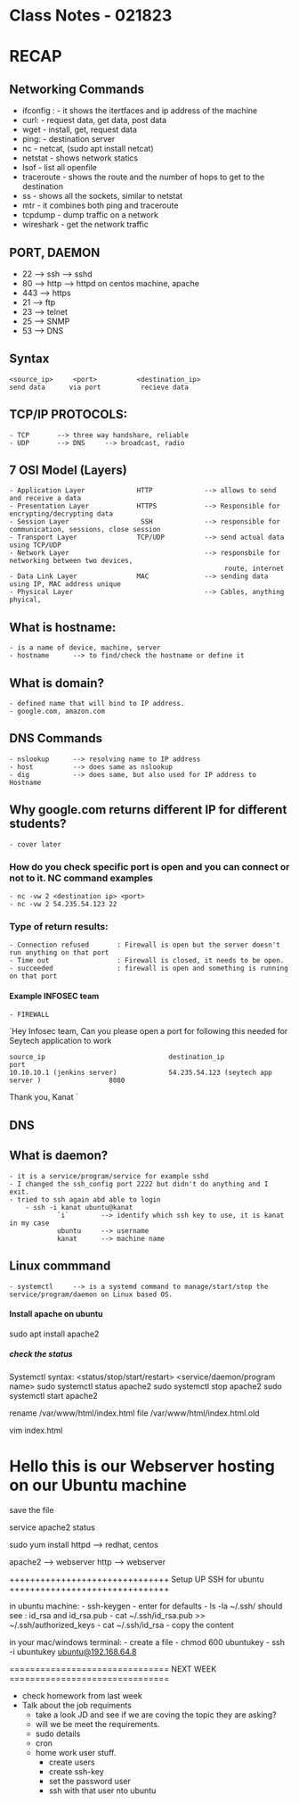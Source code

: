 # Class Notes - 021823


# RECAP 

## Networking Commands
- ifconfig :    - it shows the itertfaces and ip address of the machine
- curl:         - request data, get data, post data
- wget          - install, get, request data
- ping:         - destination server
- nc            - netcat,   (sudo apt install netcat)      
- netstat       - shows network statics
- lsof          - list all openfile 
- traceroute    - shows the route and the number of hops to get to the destination
- ss            - shows all the sockets, similar to netstat
- mtr           - it combines both ping and traceroute
- tcpdump       - dump traffic on a network
- wireshark     - get the network traffic


## PORT, DAEMON
- 22            --> ssh         --> sshd 
- 80            --> http        --> httpd on centos machine, apache 
- 443           --> https
- 21            --> ftp
- 23            --> telnet 
- 25            --> SNMP 
- 53            --> DNS 

## Syntax 
    <source_ip>     <port>          <destination_ip>
    send data      via port          recieve data

## TCP/IP PROTOCOLS:
    - TCP       --> three way handshare, reliable 
    - UDP       --> DNS     --> broadcast, radio

## 7 OSI Model (Layers)
    - Application Layer             HTTP             --> allows to send and receive a data
    - Presentation Layer            HTTPS            --> Responsible for encrypting/decrypting data
    - Session Layer                  SSH             --> responsible for communication, sessions, close session
    - Transport Layer               TCP/UDP          --> send actual data using TCP/UDP
    - Network Layer                                  --> responsbile for networking between two devices,
                                                          route, internet  
    - Data Link Layer               MAC              --> sending data using IP, MAC address unique
    - Physical Layer                                 --> Cables, anything phyical, 


## What is hostname:
    - is a name of device, machine, server 
    - hostname      --> to find/check the hostname or define it

## What is domain?
    - defined name that will bind to IP address.
    - google.com, amazon.com

## DNS Commands
    - nslookup      --> resolving name to IP address
    - host          --> does same as nslookup
    - dig           --> does same, but also used for IP address to Hostname

## Why google.com returns different IP for different students?
    - cover later


### How do you check specific port is open and you can connect or not to it. NC command examples
    - nc -vw 2 <destination ip> <port>
    - nc -vw 2 54.235.54.123 22

### Type of return results:
    - Connection refused       : Firewall is open but the server doesn't run anything on that port
    - Time out                 : Firewall is closed, it needs to be open. 
    - succeeded                : firewall is open and something is running on that port


#### Example INFOSEC team 
    - FIREWALL

`Hey Infosec team,
 Can you please open a port for following this needed for Seytech application to work 
    
    source_ip                               destination_ip                                      port
    10.10.10.1 (jenkins server)             54.235.54.123 (seytech app server )                 8080 

Thank you,
Kanat
`

## DNS


## What is daemon?
    - it is a service/program/service for example sshd
    - I changed the ssh_config port 2222 but didn't do anything and I exit.
    - tried to ssh again abd able to login 
        - ssh -i kanat ubuntu@kanat
                `i`        --> identify which ssh key to use, it is kanat in my case
                ubuntu     --> username
                kanat      --> machine name  

## Linux commmand
    - systemctl     --> is a systemd command to manage/start/stop the service/program/daemon on Linux based OS.

#### Install apache on ubuntu
sudo apt install apache2

##### check the status 
Systemctl syntax: 
<systemctl>     <status/stop/start/restart>     <service/daemon/program name>
sudo systemctl status apache2
sudo systemctl stop apache2
sudo systemctl start apache2

rename /var/www/html/index.html file /var/www/html/index.html.old

vim index.html 
    <h1> Hello this is our Webserver hosting on our Ubuntu machine </h1>

save the file


service apache2 status   


sudo yum install httpd     --> redhat, centos 

apache2     --> webserver 
http        --> webserver 


+++++++++++++++++++++++++++++++ Setup UP SSH for ubuntu +++++++++++++++++++++++++++++++

in ubuntu machine:
    - ssh-keygen 
    - enter for defaults 
    - ls -la ~/.ssh/
        should see :
            id_rsa and id_rsa.pub
    - cat ~/.ssh/id_rsa.pub >> ~/.ssh/authorized_keys
    - cat ~/.ssh/id_rsa
    - copy the content 

in your mac/windows terminal:
    - create a file <ubuntukey>
    - chmod 600 ubuntukey
    - ssh -i ubuntukey ubuntu@192.168.64.8




===============================  NEXT WEEK  =============================== 
- check homework from last week 
- Talk about the job requiments
    - take a look JD and see if we are coving the topic they are asking? 
    - will we be meet the requirements.
    - sudo details 
    - cron 
    - home work user stuff.
        - create users
        - create ssh-key 
        - set the password user
        - ssh with that user nto ubuntu 

